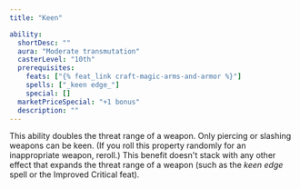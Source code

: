 ```yaml
---
title: "Keen"

ability:
  shortDesc: ""
  aura: "Moderate transmutation"
  casterLevel: "10th"
  prerequisites:
    feats: ["{% feat_link craft-magic-arms-and-armor %}"]
    spells: ["_keen edge_"]
    special: []
  marketPriceSpecial: "+1 bonus"
  description: ""
---
```

This ability doubles the threat range of a weapon. Only piercing or slashing weapons can be keen. (If you roll this property randomly for an inappropriate weapon, reroll.) This benefit doesn't stack with any other effect that expands the threat range of a weapon (such as the _keen edge_ spell or the Improved Critical feat).


